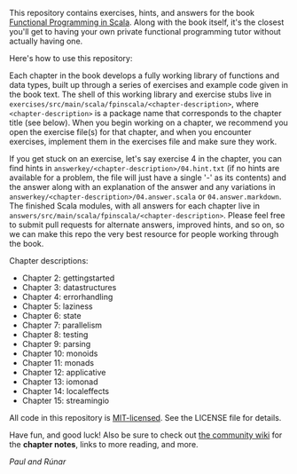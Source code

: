 This repository contains exercises, hints, and answers for the book [Functional Programming in
Scala](http://manning.com/bjarnason/). Along with the book itself, it's the closest you'll get to
having your own private functional programming tutor without actually having one.

Here's how to use this repository:

Each chapter in the book develops a fully working library of functions and data types, built up
through a series of exercises and example code given in the book text. The shell of this working
library and exercise stubs live in `exercises/src/main/scala/fpinscala/<chapter-description>`, where
`<chapter-description>` is a package name that corresponds to the chapter title (see below). When
you begin working on a chapter, we recommend you open the exercise file(s) for that chapter, and
when you encounter exercises, implement them in the exercises file and make sure they work.

If you get stuck on an exercise, let's say exercise 4 in the chapter, you can find hints in
`answerkey/<chapter-description>/04.hint.txt` (if no hints are available for a problem, the file
will just have a single '-' as its contents) and the answer along with an explanation of the answer
and any variations in `answerkey/<chapter-description>/04.answer.scala` or `04.answer.markdown`. The
finished Scala modules, with all answers for each chapter live in
`answers/src/main/scala/fpinscala/<chapter-description>`. Please feel free to submit pull requests
for alternate answers, improved hints, and so on, so we can make this repo the very best resource
for people working through the book.

Chapter descriptions:

* Chapter 2: gettingstarted
* Chapter 3: datastructures
* Chapter 4: errorhandling
* Chapter 5: laziness
* Chapter 6: state
* Chapter 7: parallelism
* Chapter 8: testing
* Chapter 9: parsing
* Chapter 10: monoids
* Chapter 11: monads
* Chapter 12: applicative
* Chapter 13: iomonad
* Chapter 14: localeffects
* Chapter 15: streamingio

All code in this repository is [MIT-licensed](http://opensource.org/licenses/mit-license.php). See
the LICENSE file for details.

Have fun, and good luck! Also be sure to check out [the community
wiki](https://github.com/fpinscala/fpinscala/wiki) for the **chapter notes**, links to more reading,
and more.

_Paul and Rúnar_
